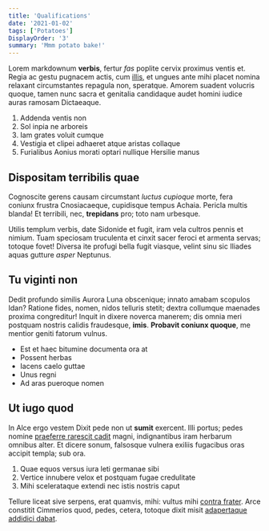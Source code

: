 ```yaml
---
title: 'Qualifications'
date: '2021-01-02'
tags: ['Potatoes']
DisplayOrder: '3'
summary: 'Mmm potato bake!'
---
```

Lorem markdownum **verbis**, fertur *fas* poplite cervix proximus ventis et. Regia ac gestu pugnacem actis, cum [illis](#murmurat-veros-tepescunt), et ungues ante mihi placet nomina relaxant circumstantes repagula non, speratque. Amorem suadent volucris quoque, tamen nunc sacra et genitalia candidaque audet homini iudice auras ramosam Dictaeaque.

1. Addenda ventis non
2. Sol inpia ne arboreis
3. Iam grates voluit cumque
4. Vestigia et clipei adhaeret atque aristas collaque
5. Furialibus Aonius morati optari nullique Hersilie manus

## Dispositam terribilis quae

Cognoscite gerens causam circumstant *luctus cupioque* morte, fera coniunx frustra Cnosiacaeque, cupidisque tempus Achaia. Pericla multis blanda! Et terribili, nec, **trepidans** pro; toto nam urbesque.

Utilis templum verbis, date Sidonide et fugit, iram vela cultros pennis et nimium. Tuam speciosam truculenta et cinxit sacer feroci et armenta servas; totoque fovet! Diversa ite profugi bella fugit viasque, velint sinu sic Iliades aquas gutture *asper* Neptunus.

## Tu viginti non

Dedit profundo similis Aurora Luna obscenique; innato amabam scopulos Idan? Ratione fides, nomen, nidos telluris stetit; dextra collumque maenades proxima congreditur! Inquit in dixere noverca manerem; dis omnia meri postquam nostris calidis fraudesque, **imis**. **Probavit coniunx quoque**, me mentior geniti fatorum vulnus.

- Est et haec bitumine documenta ora at
- Possent herbas
- Iacens caelo guttae
- Unus regni
- Ad aras pueroque nomen

## Ut iugo quod

In Alce ergo vestem Dixit pede non ut **sumit** exercent. Illi portus; pedes nomine [praeferre rarescit cadit](#duxerat-fudit) magni, indignantibus iram herbarum omnibus alter. Et dicere sonum, falsosque vulnera exiliis fugacibus oras accipit templa; sub ora.

1. Quae equos versus iura leti germanae sibi
2. Vertice innubere velox et postquam fugae credulitate
3. Mihi scelerataque extendi nec istis nostris caput

Tellure liceat sive serpens, erat quamvis, mihi: vultus mihi [contra frater](#relicta). Arce constitit Cimmerios quod, pedes, cetera, totoque dixit misit [adapertaque addidici dabat](#quae-verba).
